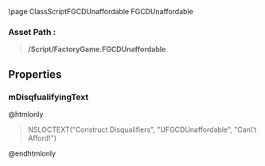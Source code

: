 \page ClassScriptFGCDUnaffordable FGCDUnaffordable
### Asset Path :
<b><blockquote>/Script/FactoryGame.FGCDUnaffordable</blockquote></b>
## Properties

### mDisqfualifyingText
@htmlonly
<blockquote>NSLOCTEXT("Construct Disqualifiers", "UFGCDUnaffordable", "Can\'t Afford!")</blockquote>
@endhtmlonly


